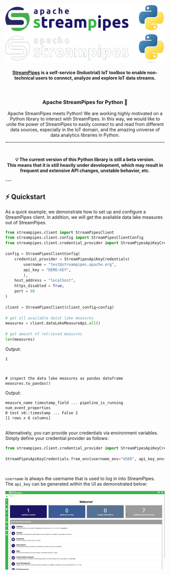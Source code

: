 <!--
  ~ Licensed to the Apache Software Foundation (ASF) under one or more
  ~ contributor license agreements.  See the NOTICE file distributed with
  ~ this work for additional information regarding copyright ownership.
  ~ The ASF licenses this file to You under the Apache License, Version 2.0
  ~ (the "License"); you may not use this file except in compliance with
  ~ the License.  You may obtain a copy of the License at
  ~
  ~    http://www.apache.org/licenses/LICENSE-2.0
  ~
  ~ Unless required by applicable law or agreed to in writing, software
  ~ distributed under the License is distributed on an "AS IS" BASIS,
  ~ WITHOUT WARRANTIES OR CONDITIONS OF ANY KIND, either express or implied.
  ~ See the License for the specific language governing permissions and
  ~ limitations under the License.
  ~
-->

![StreamPipes Logo with Python](./img/streampipes-python.png#only-light)
![StreamPipes Logo with Python](./img/streampipes-python-dark.png#only-dark)

<h4 align="center"><a href="https://github.com/apache/streampipes">StreamPipes</a> is a self-service (Industrial) IoT toolbox to enable non-technical users to connect, analyze and explore IoT data streams.</h4>

<br>
<h3 align="center">Apache StreamPipes for Python 🐍</h3>

<p align="center"> Apache StreamPipes meets Python! We are working highly motivated on a Python library to interact with StreamPipes.
In this way, we would like to unite the power of StreamPipes to easily connect to and read from different data sources, especially in the IoT domain,
and the amazing universe of data analytics libraries in Python. </p>

---

<br>

<p align="center"><b>💡 The current version of this Python library is still a beta version.<br>
This means that it is still heavily under development, which may result in frequent and extensive API changes, unstable behavior, etc.</b>
</p>
---

## ⚡️ Quickstart

As a quick example, we demonstrate how to set up and configure a StreamPipes client.
In addition, we will get the available data lake measures out of StreamPipes.

```python
from streampipes.client import StreamPipesClient
from streampipes.client.config import StreamPipesClientConfig
from streampipes.client.credential_provider import StreamPipesApiKeyCredentials

config = StreamPipesClientConfig(
    credential_provider = StreamPipesApiKeyCredentials(
        username = "test@streampipes.apache.org",
        api_key = "DEMO-KEY",
        ),
    host_address = "localhost",
    https_disabled = True,
    port = 80
)

client = StreamPipesClient(client_config=config)

# get all available datat lake measures
measures = client.dataLakeMeasureApi.all()

# get amount of retrieved measures
len(measures)
```
Output:
```
1
```
<br>

```
# inspect the data lake measures as pandas dataframe
measures.to_pandas()
```

Output:
```
measure_name timestamp_field ... pipeline_is_running num_event_properties
0 test s0::timestamp ... False 2
[1 rows x 6 columns]
```
<br>
Alternatively, you can provide your credentials via environment variables.
Simply define your credential provider as follows:

```python
from streampipes.client.credential_provider import StreamPipesApiKeyCredentials

StreamPipesApiKeyCredentials.from_env(username_env="USER", api_key_env="API-KEY")
```
<br>

`username` is always the username that is used to log in into StreamPipes. <br>
The `api_key` can be generated within the UI as demonstrated below:

![Howto API Key](./img/how-to-get-api-key.gif)